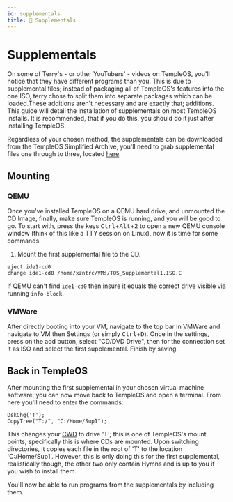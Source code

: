```yaml
---
id: supplementals
title: 🧩 Supplementals
---
```


# Supplementals
On some of Terry's - or other YouTubers' - videos on TempleOS, you'll notice that they have different programs than you. This is due to supplemental files; instead of packaging all of TempleOS's features into the one ISO, terry chose to split them into separate packages which can be loaded.These additions aren't necessary and are exactly that; additions. This guide will detail the installation of supplementals on most TempleOS installs. It is recommended, that if you do this, you should do it just after installing TempleOS.

Regardless of your chosen method, the supplementals can be downloaded from the TempleOS Simplified Archive, you'll need to grab supplemental files one through to three, located <a href="https://archive.templeos.me/archive/TempleOS/">here</a>.

## Mounting

### QEMU
Once you've installed TempleOS on a QEMU hard drive, and unmounted the CD Image, finally, make sure TempleOS is running, and you will be good to go. To start with, press the keys <kbd>Ctrl</kbd>+<kbd>Alt</kbd>+<kbd>2</kbd> to open a new QEMU console window (think of this like a TTY session on Linux), now it is time for some commands.

1. Mount the first supplemental file to the CD.
```
eject ide1-cd0
change ide1-cd0 /home/xzntrc/VMs/TOS_Supplemental1.ISO.C
```
If QEMU can't find `ide1-cd0` then insure it equals the correct drive visible via running `info block`.

### VMWare
After directly booting into your VM, navigate to the top bar in VMWare and navigate to VM then Settings (or simply <kbd>Ctrl</kbd>+<kbd>D</kbd>). Once in the settings, press on the add button, select "CD/DVD Drive", then for the connection set it as ISO and select the first supplemental. Finish by saving.
## Back in TempleOS
After mounting the first supplemental in your chosen virtual machine software, you can now move back to TempleOS and open a terminal. From here you'll need to enter the commands:
```holyc
DskChg('T');
CopyTree("T:/", "C:/Home/Sup1");
```
This changes your [CWD](https://www.computerhope.com/jargon/c/currentd.htm) to drive 'T'; this is one of TempleOS's mount points, specifically this is where CDs are mounted. Upon switching directories, it copies each file in the root of 'T' to the location 'C:/Home/Sup1'. However, this is only doing this for the first supplemental, realistically though, the other two only contain Hymns and is up to you if you wish to install them.

You'll now be able to run programs from the supplementals by including them.